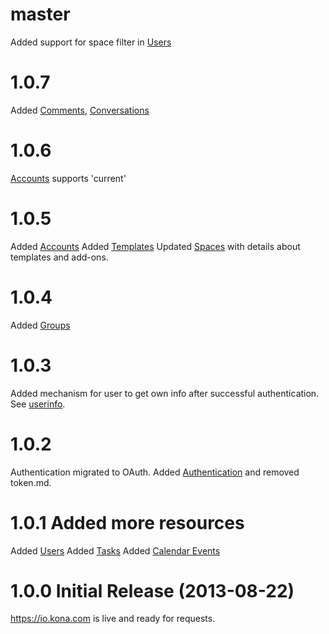 <a name="production"></a>
# master
Added support for space filter in [Users](sections/users.md#get)

# 1.0.7
Added [Comments](sections/comments.md), [Conversations](sections/conversations.md)

# 1.0.6
[Accounts](sections/accounts.md) supports 'current'

# 1.0.5
Added [Accounts](sections/accounts.md)
Added [Templates](sections/templates.md)
Updated [Spaces](sections/spaces.md) with details about templates and add-ons.

# 1.0.4
Added [Groups](sections/groups.md)

# 1.0.3
Added mechanism for user to get own info after successful authentication. See [userinfo](sections/users.md#userinfo).

# 1.0.2
Authentication migrated to OAuth. Added [Authentication](sections/authentication.md) and removed token.md.

# 1.0.1 Added more resources

Added [Users](sections/users.md)
Added [Tasks](sections/tasks.md)
Added [Calendar Events](sections/calendar_events.md)

<a name="1.0.0"></a>
# 1.0.0 Initial Release (2013-08-22)

https://io.kona.com is live and ready for requests.
